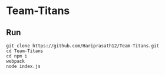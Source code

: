 # Team-Titans

## Run
```
git clone https://github.com/Hariprasath12/Team-Titans.git
cd Team-Titans
cd npm i
webpack
node index.js

```